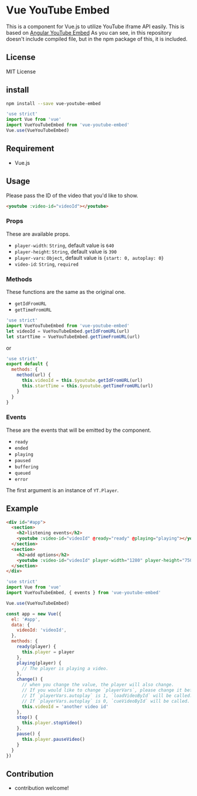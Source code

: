 # Vue YouTube Embed
This is a component for Vue.js to utilize YouTube iframe API easily.
This is based on [Angular YouTube Embed](http://brandly.github.io/angular-youtube-embed/)
As you can see, in this repository doesn't include compiled file, but in the npm package of this, it is included.

## License
MIT License

## install
```bash
npm install --save vue-youtube-embed
```

```js
'use strict'
import Vue from 'vue'
import VueYouTubeEmbed from 'vue-youtube-embed'
Vue.use(VueYouTubeEmbed)
```

## Requirement
* Vue.js

## Usage
Please pass the ID of the video that you'd like to show.

```html
<youtube :video-id="videoId"></youtube>
```

### Props

These are available props.
* `player-width`: `String`, default value is `640`
* `player-height`: `String`, default value is `390`
* `player-vars`: `Object`, default value is `{start: 0, autoplay: 0}`
* `video-id`: `String`, `required`

### Methods
These functions are the same as the original one.
* `getIdFromURL`
* `getTimeFromURL`

```js
'use strict'
import VueYouTubeEmbed from 'vue-youtube-embed'
let videoId = VueYouTubeEmbed.getIdFromURL(url)
let startTime = VueYouTubeEmbed.getTimeFromURL(url)
```

or
```js
'use strict'
export default {
  methods: {
    method(url) {
      this.videoId = this.$youtube.getIdFromURL(url)
      this.startTime = this.$youtube.getTimeFromURL(url)
    }
  }
}
```

### Events
These are the events that will be emitted by the component.
* `ready`
* `ended`
* `playing`
* `paused`
* `buffering`
* `queued`
* `error`

The first argument is an instance of `YT.Player`.

## Example

```html
<div id="#app">
  <section>
    <h2>listening events</h2>
    <youtube :video-id="videoId" @ready="ready" @playing="playing"></youtube>
  </section>
  <section>
    <h2>add options</h2>
    <youtube :video-id="videoId" player-width="1280" player-height="750" :player-vars="{autoplay: 1}"></youtube>
  </section>
</div>
```

```js
'use strict'
import Vue from 'vue'
import VueYouTubeEmbed, { events } from 'vue-youtube-embed'

Vue.use(VueYouTubeEmbed)

const app = new Vue({
  el: '#app',
  data: {
    videoId: 'videoId',
  },
  methods: {
    ready(player) {
      this.player = player
    },
    playing(player) {
      // The player is playing a video.
    },
    change() {
      // when you change the value, the player will also change.
      // If you would like to change `playerVars`, please change it before you change `videoId`.
      // If `playerVars.autoplay` is 1, `loadVideoById` will be called.
      // If `playerVars.autoplay` is 0, `cueVideoById` will be called.
      this.videoId = 'another video id'
    },
    stop() {
      this.player.stopVideo()
    },
    pause() {
      this.player.pauseVideo()
    }
  }
})
```


## Contribution
* contribution welcome!
